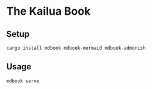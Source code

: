 # The Kailua Book

## Setup

```shell
cargo install mdbook mdbook-mermaid mdbook-admonish
```

## Usage

```shell
mdbook serve
```
